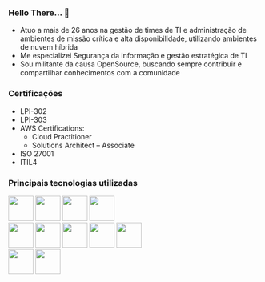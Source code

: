 ### Hello There... 👋
- Atuo a mais de 26 anos na gestão de times de TI e administração de ambientes de missão crítica e alta disponibilidade, utilizando ambientes de nuvem híbrida
- Me especializei Segurança da informação e gestão estratégica de TI
- Sou militante da causa OpenSource, buscando sempre contribuir e compartilhar conhecimentos com a comunidade

### Certificações 
- LPI-302 
- LPI-303  
- AWS Certifications:
  - Cloud Practitioner
  - Solutions Architect – Associate
- ISO 27001
- ITIL4
  
### Principais tecnologias utilizadas

  <img src="https://cdn.jsdelivr.net/gh/devicons/devicon/icons/linux/linux-original.svg" width="50" height="50" /> <img src="https://cdn.jsdelivr.net/gh/devicons/devicon/icons/amazonwebservices/amazonwebservices-original-wordmark.svg" width="50" height="50" /> 
            <img src="https://cdn.jsdelivr.net/gh/devicons/devicon/icons/terraform/terraform-original.svg" width="50" height="50" /> 
            <img src="https://cdn.jsdelivr.net/gh/devicons/devicon/icons/github/github-original.svg" width="50" height="50" />          
          <img src="https://cdn.jsdelivr.net/gh/devicons/devicon/icons/ansible/ansible-original-wordmark.svg" width="50" height="50" /> 
            <img src="https://cdn.jsdelivr.net/gh/devicons/devicon/icons/jenkins/jenkins-original.svg" width="50" height="50" />  <img src="https://cdn.jsdelivr.net/gh/devicons/devicon/icons/docker/docker-original-wordmark.svg" width="50" height="50" /> 
            <img src="https://cdn.jsdelivr.net/gh/devicons/devicon/icons/grafana/grafana-original-wordmark.svg" width="50" height="50" /> 
            <img src="https://cdn.jsdelivr.net/gh/devicons/devicon/icons/apache/apache-original-wordmark.svg" width="50" height="50" />          
            <img src="https://cdn.jsdelivr.net/gh/devicons/devicon/icons/python/python-original.svg" width="50" height="50" />  <img src="https://cdn.jsdelivr.net/gh/devicons/devicon/icons/php/php-original.svg" width="50" height="50" />

<!--
**pedroeborges/pedroeborges** is a ✨ _special_ ✨ repository because its `README.md` (this file) appears on your GitHub profile.

Here are some ideas to get you started:

- 🔭 I’m currently working on ...
- 🌱 I’m currently learning ...
- 👯 I’m looking to collaborate on ...
- 🤔 I’m looking for help with ...
- 💬 Ask me about ...
- 📫 How to reach me: ...
- 😄 Pronouns: ...
- ⚡ Fun fact: ...

-->

            
          

